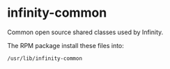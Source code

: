 infinity-common
===============

Common open source shared classes used by Infinity.

The RPM package install these files into:

    /usr/lib/infinity-common

